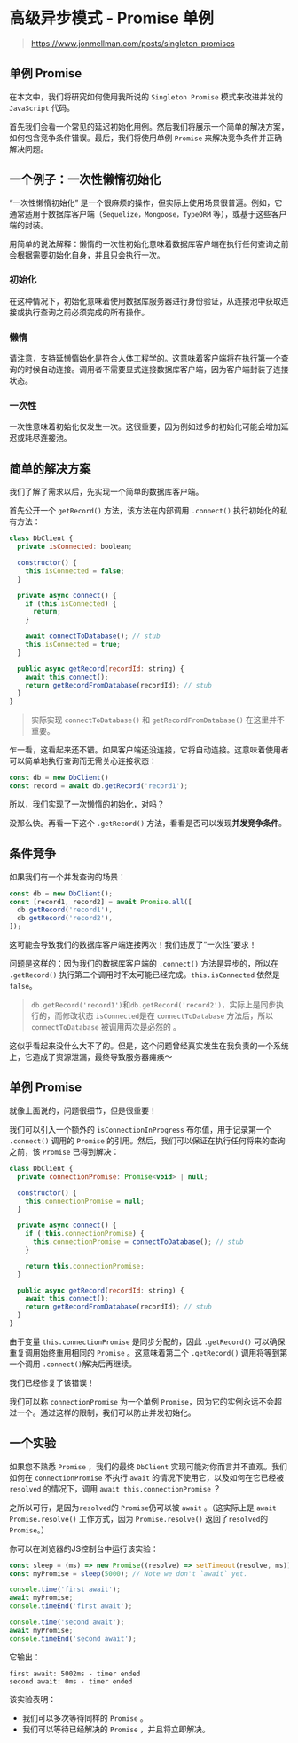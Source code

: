 # 高级异步模式 - Promise 单例
> https://www.jonmellman.com/posts/singleton-promises

## 单例 Promise

在本文中，我们将研究如何使用我所说的 `Singleton Promise` 模式来改进并发的 `JavaScript` 代码。

首先我们会看一个常见的延迟初始化用例。然后我们将展示一个简单的解决方案，如何包含竞争条件错误。最后，我们将使用单例 `Promise` 来解决竞争条件并正确解决问题。

## 一个例子：一次性懒惰初始化

“一次性懒惰初始化” 是一个很麻烦的操作，但实际上使用场景很普遍。例如，它通常适用于数据库客户端（`Sequelize，Mongoose，TypeORM` 等），或基于这些客户端的封装。

用简单的说法解释：懒惰的一次性初始化意味着数据库客户端在执行任何查询之前会根据需要初始化自身，并且只会执行一次。

### 初始化

在这种情况下，初始化意味着使用数据库服务器进行身份验证，从连接池中获取连接或执行查询之前必须完成的所有操作。

### 懒惰

请注意，支持延懒惰始化是符合人体工程学的。这意味着客户端将在执行第一个查询的时候自动连接。调用者不需要显式连接数据库客户端，因为客户端封装了连接状态。

### 一次性

一次性意味着初始化仅发生一次。这很重要，因为例如过多的初始化可能会增加延迟或耗尽连接池。

## 简单的解决方案

我们了解了需求以后，先实现一个简单的数据库客户端。

首先公开一个 `getRecord()` 方法，该方法在内部调用 `.connect()` 执行初始化的私有方法：

```js
class DbClient {
  private isConnected: boolean;

  constructor() {
    this.isConnected = false;
  }

  private async connect() {
    if (this.isConnected) {
      return;
    }

    await connectToDatabase(); // stub
    this.isConnected = true;
  }

  public async getRecord(recordId: string) {
    await this.connect();
    return getRecordFromDatabase(recordId); // stub
  }
}
```

> 实际实现 `connectToDatabase()` 和 `getRecordFromDatabase()` 在这里并不重要。

乍一看，这看起来还不错。如果客户端还没连接，它将自动连接。这意味着使用者可以简单地执行查询而无需关心连接状态：

```js
const db = new DbClient()
const record = await db.getRecord('record1');
```

所以，我们实现了一次懒惰的初始化，对吗？

没那么快。再看一下这个 `.getRecord()` 方法，看看是否可以发现**并发竞争条件**。

## 条件竞争

如果我们有一个并发查询的场景：

```js
const db = new DbClient();
const [record1, record2] = await Promise.all([
  db.getRecord('record1'),
  db.getRecord('record2'),
]);
```

这可能会导致我们的数据库客户端连接两次！我们违反了“一次性”要求！

问题是这样的：因为我们的数据库客户端的 `.connect()` 方法是异步的，所以在 `.getRecord()` 执行第二个调用时不太可能已经完成。`this.isConnected` 依然是 `false`。

> `db.getRecord('record1')`和`db.getRecord('record2')`，实际上是同步执行的，而修改状态 `isConnected`是在 `connectToDatabase` 方法后，所以 `connectToDatabase` 被调用两次是必然的 。

这似乎看起来没什么大不了的。但是，这个问题曾经真实发生在我负责的一个系统上，它造成了资源泄漏，最终导致服务器瘫痪～

## 单例 Promise

就像上面说的，问题很细节，但是很重要！

我们可以引入一个额外的 `isConnectionInProgress` 布尔值，用于记录第一个 `.connect()` 调用的 `Promise` 的引用。然后，我们可以保证在执行任何将来的查询之前，该 `Promise` 已得到解决：

```js
class DbClient {
  private connectionPromise: Promise<void> | null;

  constructor() {
    this.connectionPromise = null;
  }

  private async connect() {
    if (!this.connectionPromise) {
      this.connectionPromise = connectToDatabase(); // stub
    }

    return this.connectionPromise;
  }

  public async getRecord(recordId: string) {
    await this.connect();
    return getRecordFromDatabase(recordId); // stub
  }
}
```

由于变量 `this.connectionPromise` 是同步分配的，因此 `.getRecord()` 可以确保重复调用始终重用相同的 `Promise` 。这意味着第二个 `.getRecord()` 调用将等到第一个调用 `.connect()`解决后再继续。

我们已经修复了该错误！

我们可以称 `connectionPromise` 为一个单例 `Promise`，因为它的实例永远不会超过一个。通过这样的限制，我们可以防止并发初始化。

## 一个实验

如果您不熟悉 `Promise` ，我们的最终 `DbClient` 实现可能对你而言并不直观。我们如何在 `connectionPromise` 不执行 `await` 的情况下使用它，以及如何在它已经被 `resolved` 的情况下，调用 `await this.connectionPromise` ？

之所以可行，是因为`resolved`的 `Promise`仍可以被 `await` 。（这实际上是 `await Promise.resolve()` 工作方式，因为 `Promise.resolve()` 返回了`resolved`的 `Promise`。）

你可以在浏览器的JS控制台中运行该实验：

```js
const sleep = (ms) => new Promise((resolve) => setTimeout(resolve, ms));
const myPromise = sleep(5000); // Note we don't `await` yet.

console.time('first await');
await myPromise;
console.timeEnd('first await');

console.time('second await');
await myPromise;
console.timeEnd('second await');
```

它输出：

```
first await: 5002ms - timer ended
second await: 0ms - timer ended
```

该实验表明：

- 我们可以多次等待同样的 `Promise` 。
- 我们可以等待已经解决的 `Promise` ，并且将立即解决。
